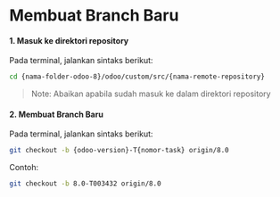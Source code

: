 # Membuat Branch Baru

#### 1. Masuk ke direktori repository

Pada terminal, jalankan sintaks berikut:

````bash
cd {nama-folder-odoo-8}/odoo/custom/src/{nama-remote-repository}
````
> Note: Abaikan apabila sudah masuk ke dalam direktori repository

#### 2. Membuat Branch Baru

Pada terminal, jalankan sintaks berikut:

````bash
git checkout -b {odoo-version}-T{nomor-task} origin/8.0
````
Contoh:
````bash
git checkout -b 8.0-T003432 origin/8.0
````
